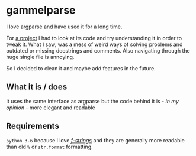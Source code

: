 # gammelparse

I love argparse and have used it for a long time.

For [a project](https://github.com/CrsiX/MateBot) I had to look at its code and try understanding it in order to tweak it.
What I saw, was a mess of weird ways of solving problems and outdated or missing docstrings and comments.
Also navigating through the huge single file is annoying.

So I decided to clean it and maybe add features in the future.

## What it is / does

It uses the same interface as argparse but the code behind it is _- in my opinion -_ more elegant and readable

## Requirements

`python 3.6` because I love [_f-strings_](https://docs.python.org/3/whatsnew/3.6.html#whatsnew36-pep498) and they are generally more readable than old `%` or `str.format`
formatting.
